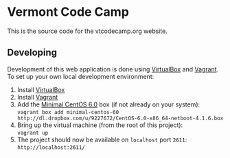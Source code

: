 # Vermont Code Camp

This is the source code for the vtcodecamp.org website.

## Developing

Development of this web application is done using [VirtualBox](https://www.virtualbox.org/) 
and [Vagrant](http://vagrantup.com/). To set up your own local development environment:

1. Install [VirtualBox](https://www.virtualbox.org/)
2. Install [Vagrant](http://vagrantup.com/)
3. Add the [Minimal CentOS 6.0](http://vagrantbox.es/55/) box (if not already on your system):  
`vagrant box add minimal-centos-60 http://dl.dropbox.com/u/9227672/CentOS-6.0-x86_64-netboot-4.1.6.box`
4. Bring up the virtual machine (from the root of this project):  
`vagrant up`
5. The project should now be available on `localhost` port `2611`:  
`http://localhost:2611/`
